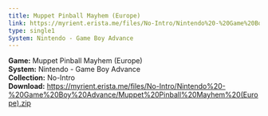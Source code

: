 ```yaml
---
title: Muppet Pinball Mayhem (Europe)
link: https://myrient.erista.me/files/No-Intro/Nintendo%20-%20Game%20Boy%20Advance/Muppet%20Pinball%20Mayhem%20(Europe).zip
type: single1
System: Nintendo - Game Boy Advance
---
```

<b>Game:</b> Muppet Pinball Mayhem (Europe)<br>
<b>System:</b> Nintendo - Game Boy Advance<br>
<b>Collection:</b> No-Intro<br>
<b>Download:</b> https://myrient.erista.me/files/No-Intro/Nintendo%20-%20Game%20Boy%20Advance/Muppet%20Pinball%20Mayhem%20(Europe).zip